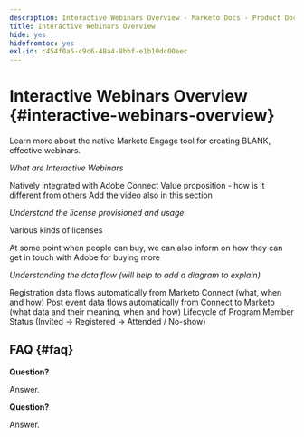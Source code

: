 ```yaml
---
description: Interactive Webinars Overview - Marketo Docs - Product Documentation
title: Interactive Webinars Overview
hide: yes
hidefromtoc: yes
exl-id: c454f0a5-c9c6-48a4-8bbf-e1b10dc00eec
---
```

# Interactive Webinars Overview {#interactive-webinars-overview}

Learn more about the native Marketo Engage tool for creating BLANK, effective webinars.

_What are Interactive Webinars_

Natively integrated with Adobe Connect
Value proposition - how is it different from others
Add the video also in this section

_Understand the license provisioned and usage_

Various kinds of licenses

At some point when people can buy, we can also inform on how they can get in touch with Adobe for buying more

_Understanding the data flow (will help to add a diagram to explain)_

Registration data flows automatically from Marketo Connect (what, when and how)
Post event data flows automatically from Connect to Marketo (what data and their meaning, when and how)
Lifecycle of Program Member Status (Invited -> Registered -> Attended / No-show)

## FAQ {#faq}

**Question?**

Answer.

**Question?**

Answer.
